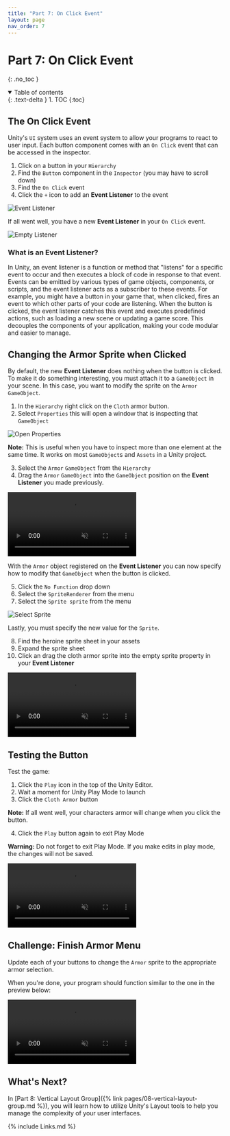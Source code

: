 ```yaml
---
title: "Part 7: On Click Event"
layout: page
nav_order: 7
---
```


# Part 7: On Click Event
{: .no_toc }


<details open markdown="block">
  <summary>
    Table of contents
  </summary>
  {: .text-delta }
1. TOC
{:toc}
</details>

## The On Click Event

Unity's `UI` system uses an event system to allow your programs to react to user input. Each button component comes with an `On Click` event that can be accessed in the inspector.

1. Click on a button in your `Hierarchy`
2. Find the `Button` component in the `Inspector` (you may have to scroll down)
3. Find the `On Click` event
4. Click the `+` icon to add an **Event Listener** to the event

![Event Listener](../imgs/07/01-event-listener.png)

If all went well, you have a new **Event Listener** in your `On Click` event.

![Empty Listener](../imgs/07/02-empty-listener.png)

### What is an Event Listener?

In Unity, an event listener is a function or method that "listens" for a specific event to occur and then executes a block of code in response to that event. Events can be emitted by various types of game objects, components, or scripts, and the event listener acts as a subscriber to these events. For example, you might have a button in your game that, when clicked, fires an event to which other parts of your code are listening. When the button is clicked, the event listener catches this event and executes predefined actions, such as loading a new scene or updating a game score. This decouples the components of your application, making your code modular and easier to manage.

## Changing the Armor Sprite when Clicked

By default, the new **Event Listener** does nothing when the button is clicked. To make it do something interesting, you must attach it to a `GameObject` in your scene. In this case, you want
to modify the sprite on the `Armor` `GameObject`.

1. In the `Hierarchy` right click on the `Cloth` armor button.
2. Select `Properties` this will open a window that is inspecting that `GameObject`

![Open Properties](../imgs/07/03-open-properties.png)

**Note:** This is useful when you have to inspect more than one element at the
same time. It works on most `GameObject`s and `Assets` in a Unity project.

3. Select the `Armor` `GameObject` from the `Hierarchy`
4. Drag the `Armor` `GameObject` into the `GameObject` position on the **Event Listener** you made previously.

<video autoplay loop muted style="max-width:700px">
  <source src="../imgs/07/04-drag-armor.webm" type="video/webm">
</video> 

With the `Armor` object registered on the **Event Listener** you can now specify how to modify that `GameObject` when the button is clicked.

5. Click the `No Function` drop down
6. Select the `SpriteRenderer` from the menu
7. Select the `Sprite sprite` from the menu

![Select Sprite](../imgs/07/05-select-sprite.png)

Lastly, you must specify the new value for the `Sprite`.

8. Find the heroine sprite sheet in your assets
9. Expand the sprite sheet
10. Click an drag the cloth armor sprite into the empty sprite property in your **Event Listener**

<video autoplay loop muted style="max-width:700px">
  <source src="../imgs/07/06-set-sprite.webm" type="video/webm">
</video> 

## Testing the Button

Test the game: 

1. Click the `Play` icon in the top of the Unity Editor.
2. Wait a moment for Unity Play Mode to launch
3. Click the `Cloth Armor` button

**Note:** If all went well, your characters armor will change when you click the button.

4. Click the `Play` button again to exit Play Mode

**Warning:** Do not forget to exit Play Mode. If you make edits in play mode, the changes will not be saved.

<video autoplay loop muted style="max-width:700px">
  <source src="../imgs/07/07-test-it.webm" type="video/webm">
</video> 

## Challenge: Finish Armor Menu

Update each of your buttons to change the `Armor` sprite to the appropriate
armor selection.

When you're done, your program should function similar to the one in the preview below:

<video autoplay loop muted style="max-width:700px">
  <source src="../imgs/07/08-challenge-complete.webm" type="video/webm">
</video> 

## What's Next?

In [Part 8: Vertical Layout Group]({% link pages/08-vertical-layout-group.md %}), you will learn how to utilize Unity's Layout tools to help you manage the complexity of your user interfaces.


{% include Links.md %}